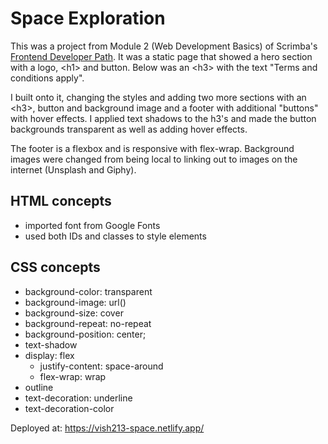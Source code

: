 # Space Exploration

This was a project from Module 2 (Web Development Basics) of Scrimba's [Frontend Developer Path](https://scrimba.com/learn/frontend). It was a static page that showed a hero section with a logo, \<h1> and button. Below was an \<h3> with the text "Terms and conditions apply".

I built onto it, changing the styles and adding two more sections with an \<h3>, button and background image and a footer with additional "buttons" with hover effects. I applied text shadows to the h3's and made the button backgrounds transparent as well as adding hover effects. 

The footer is a flexbox and is responsive with flex-wrap. Background images were changed from being local to linking out to images on the internet (Unsplash and Giphy).

## HTML concepts

- imported font from Google Fonts
- used both IDs and classes to style elements

## CSS concepts

- background-color: transparent
- background-image: url()
- background-size: cover
- background-repeat: no-repeat
- background-position: center;
- text-shadow
- display: flex
    - justify-content: space-around
    - flex-wrap: wrap
- outline
- text-decoration: underline
- text-decoration-color

Deployed at: https://vish213-space.netlify.app/